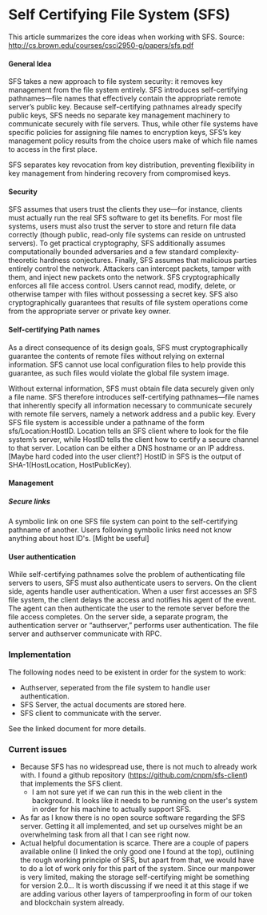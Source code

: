 
# Self Certifying File System (SFS)
This article summarizes the core ideas when working with SFS. Source: http://cs.brown.edu/courses/csci2950-g/papers/sfs.pdf

#### General Idea
SFS takes a new approach to file system security: it removes key management from the file system entirely. SFS
introduces self-certifying pathnames—file names that effectively contain the appropriate remote server’s public key. Because self-certifying pathnames already specify public keys,
SFS needs no separate key management machinery to communicate securely with file servers. Thus, while other file
systems have specific policies for assigning file names to encryption keys, SFS’s key management policy results from the
choice users make of which file names to access in the first place.

SFS separates key revocation from key distribution,
preventing flexibility in key management from hindering recovery from compromised keys.

#### Security
SFS assumes that users trust the clients they use—for instance, clients must actually run the real SFS software to get
its benefits. For most file systems, users must also trust the
server to store and return file data correctly (though public, read-only file systems can reside on untrusted servers).
To get practical cryptography, SFS additionally assumes
computationally bounded adversaries and a few standard
complexity-theoretic hardness conjectures. Finally, SFS assumes that malicious parties entirely control the network.
Attackers can intercept packets, tamper with them, and inject new packets onto the network.
SFS cryptographically enforces all file access control. Users cannot read, modify, delete, or otherwise tamper with files without possessing a secret key.
SFS also cryptographically guarantees that results of file system operations come from the appropriate server or private
key owner.

#### Self-certifying Path names
As a direct consequence of its design goals, SFS must cryptographically guarantee the contents of remote files without
relying on external information. SFS cannot use local configuration files to help provide this guarantee, as such files
would violate the global file system image.

Without external information, SFS must obtain file data securely given only a file name. SFS therefore introduces
self-certifying pathnames—file names that inherently specify all information necessary to communicate securely with
remote file servers, namely a network address and a public key.
Every SFS file system is accessible under a pathname of the form sfs/Location:HostID. Location tells an SFS
client where to look for the file system’s server, while HostID tells the client how to certify a secure channel to that server.
Location can be either a DNS hostname or an IP address. [Maybe hard coded into the user client?]
HostID in SFS is the output of SHA-1(HostLocation, HostPublicKey).

#### Management
##### Secure links 
A symbolic link on one SFS file system can point to the self-certifying pathname of another. Users following symbolic links need not know anything about host ID's. [Might be useful]

#### User authentication
While self-certifying pathnames solve the problem of authenticating file servers to users, SFS must also authenticate users to servers.
On the client side, agents handle user authentication. When a user first accesses an SFS file system, the client delays the access and notifies his agent of the event. The agent can then authenticate the user to the remote server before the file access completes. On the server side, a separate
program, the authentication server or “authserver,” performs user authentication. The file server and authserver communicate with RPC.

### Implementation
The following nodes need to be existent in order for the system to work: 
* Authserver, seperated from the file system to handle user authentication.
* SFS Server, the actual documents are stored here.
* SFS client to communicate with the server.

See the linked document for more details.


### Current issues
* Because SFS has no widespread use, there is not much to already work with. I found a github repository (https://github.com/cnpm/sfs-client) that implements the SFS client.
  * I am not sure yet if we can run this in the web client in the background. It looks like it needs to be running on the user's system in order for his machine to actually support SFS.
* As far as I know there is no open source software regarding the SFS server. Getting it all implemented, and set up ourselves might be an overwhelming task from all that I can see right now. 
* Actual helpful documentation is scarce. There are a couple of papers available online (I linked the only good one I found at the top), outlining the rough working principle of SFS, but apart from that, we would have to do a lot of work only for this part of the system. Since our manpower is very limited, making the storage self-certifying might be something for version 2.0... It is worth discussing if we need it at this stage if we are adding various other layers of tamperproofing in form of our token and blockchain system already. 

